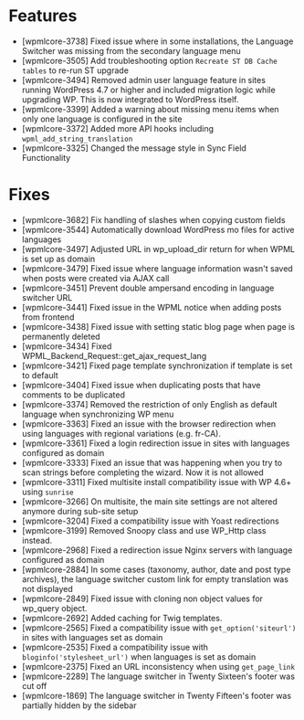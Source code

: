 # Features
* [wpmlcore-3738] Fixed issue where in some installations, the Language Switcher was missing from the secondary language menu
* [wpmlcore-3505] Add troubleshooting option `Recreate ST DB Cache tables` to re-run ST upgrade
* [wpmlcore-3494] Removed admin user language feature in sites running WordPress 4.7 or higher and included migration logic while upgrading WP. This is now integrated to WordPress itself.
* [wpmlcore-3399] Added a warning about missing menu items when only one language is configured in the site
* [wpmlcore-3372] Added more API hooks including `wpml_add_string_translation`
* [wpmlcore-3325] Changed the message style in Sync Field Functionality

# Fixes
* [wpmlcore-3682] Fix handling of slashes when copying custom fields
* [wpmlcore-3544] Automatically download WordPress mo files for active languages
* [wpmlcore-3497] Adjusted URL in wp_upload_dir return for when WPML is set up as domain
* [wpmlcore-3479] Fixed issue where language information wasn't saved when posts were created via AJAX call
* [wpmlcore-3451] Prevent double ampersand encoding in language switcher URL
* [wpmlcore-3441] Fixed issue in the WPML notice when adding posts from frontend
* [wpmlcore-3438] Fixed issue with setting static blog page when page is permanently deleted
* [wpmlcore-3434] Fixed WPML_Backend_Request::get_ajax_request_lang
* [wpmlcore-3421] Fixed page template synchronization if template is set to default
* [wpmlcore-3404] Fixed issue when duplicating posts that have comments to be duplicated
* [wpmlcore-3374] Removed the restriction of only English as default language when synchronizing WP menu
* [wpmlcore-3363] Fixed an issue with the browser redirection when using languages with regional variations (e.g. fr-CA).
* [wpmlcore-3361] Fixed a login redirection issue in sites with languages configured as domain
* [wpmlcore-3333] Fixed an issue that was happening when you try to scan strings before completing the wizard. Now it is not allowed
* [wpmlcore-3311] Fixed multisite install compatibility issue with WP 4.6+ using `sunrise`
* [wpmlcore-3266] On multisite, the main site settings are not altered anymore during sub-site setup
* [wpmlcore-3204] Fixed a compatibility issue with Yoast redirections
* [wpmlcore-3199] Removed Snoopy class and use WP_Http class instead.
* [wpmlcore-2968] Fixed a redirection issue Nginx servers with language configured as domain
* [wpmlcore-2884] In some cases (taxonomy, author, date and post type archives), the language switcher custom link for empty translation was not displayed
* [wpmlcore-2849] Fixed issue with cloning non object values for wp_query object.
* [wpmlcore-2692] Added caching for Twig templates.
* [wpmlcore-2565] Fixed a compatibility issue with `get_option('siteurl')` in sites with languages set as domain
* [wpmlcore-2535] Fixed a compatibility issue with `bloginfo('stylesheet_url')` when languages is set as domain
* [wpmlcore-2375] Fixed an URL inconsistency when using `get_page_link`
* [wpmlcore-2289] The language switcher in Twenty Sixteen's footer was cut off
* [wpmlcore-1869] The language switcher in Twenty Fifteen's footer was partially hidden by the sidebar